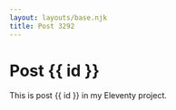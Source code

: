 ```yaml
---
layout: layouts/base.njk
title: Post 3292
---
```


# Post {{ id }}

This is post {{ id }} in my Eleventy project.
